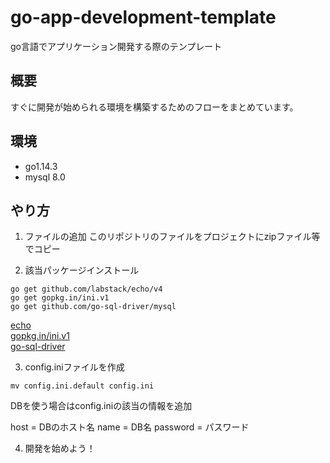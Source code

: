 # go-app-development-template
go言語でアプリケーション開発する際のテンプレート

## 概要
すぐに開発が始められる環境を構築するためのフローをまとめています。

## 環境
- go1.14.3
- mysql 8.0

## やり方

1. ファイルの追加
このリポジトリのファイルをプロジェクトにzipファイル等でコピー

2. 該当パッケージインストール
```
go get github.com/labstack/echo/v4
go get gopkg.in/ini.v1
go get github.com/go-sql-driver/mysql
```
[echo](https://echo.labstack.com/guide/) <br>
[gopkg.in/ini.v1](https://pkg.go.dev/gopkg.in/ini.v1) <br>
[go-sql-driver](github.com/go-sql-driver/mysql)

3. config.iniファイルを作成
```
mv config.ini.default config.ini
```
DBを使う場合はconfig.iniの該当の情報を追加

host = DBのホスト名
name = DB名
password = パスワード

4. 開発を始めよう！

